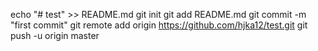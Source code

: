 echo "# test" >> README.md
git init
git add README.md
git commit -m "first commit"
git remote add origin https://github.com/hjka12/test.git
git push -u origin master
